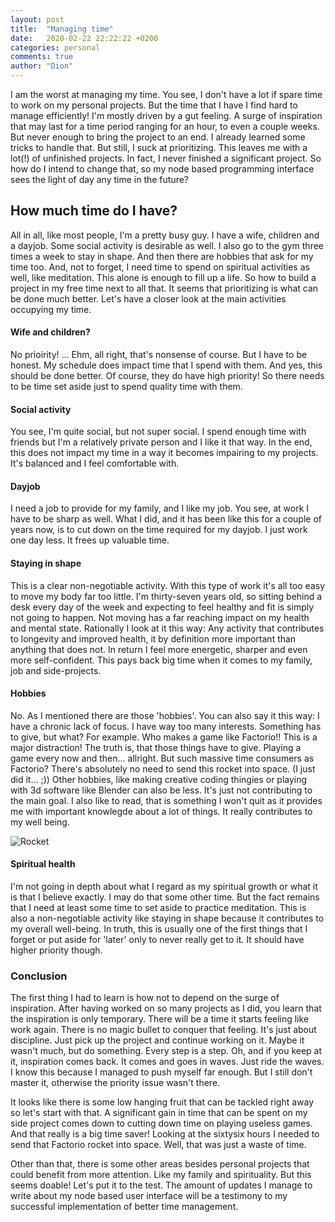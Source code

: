 ```yaml
---
layout: post
title:  "Managing time"
date:   2020-02-22 22:22:22 +0200
categories: personal
comments: true
author: "Dion"
---
```


<div class="larger">
I am the worst at managing my time. You see, I don't have a lot if spare time to work on my personal projects. But the time that I have I find hard to manage efficiently! I'm mostly driven by a gut feeling. A surge of inspiration that may last for a time period ranging for an hour, to even a couple weeks. But never enough to bring the project to an end. I already learned some tricks to handle that. But still, I suck at prioritizing. This leaves me with a lot(!) of unfinished projects. In fact, I never finished a significant project. So how do I intend to change that, so my node based programming interface sees the light of day any time in the future?
</div>

## How much time do I have?
All in all, like most people, I'm a pretty busy guy. I have a wife, children and a dayjob. Some social activity is desirable as well. I also go to the gym three times a week to stay in shape. And then there are hobbies that ask for my time too. And, not to forget, I need time to spend on spiritual activities as well, like meditation. This alone is enough to fill up a life. So how to build a project in my free time next to all that. It seems that prioritizing is what can be done much better. Let's have a closer look at the main activities occupying my time.

#### Wife and children?
No prioirity! ... Ehm, all right, that's nonsense of course. But I have to be honest. My schedule does impact time that I spend with them. And yes, this should be done better. Of course, they do have high priority! So there needs to be time set aside just to spend quality time with them.

#### Social activity
You see, I'm quite social, but not super social. I spend enough time with friends but I'm a relatively private person and I like it that way. In the end, this does not impact my time in a way it becomes impairing to my projects. It's balanced and I feel comfortable with.

#### Dayjob
I need a job to provide for my family, and I like my job. You see, at work I have to be sharp as well. What I did, and it has been like this for a couple of years now, is to cut down on the time required for my dayjob. I just work one day less. It frees up valuable time.

#### Staying in shape
This is a clear non-negotiable activity. With this type of work it's all too easy to move my body far too little. I'm thirty-seven years old, so sitting behind a desk every day of the week and expecting to feel healthy and fit is simply not going to happen. Not moving has a far reaching impact on my health and mental state. Rationally I look at it this way: Any activity that contributes to longevity and improved health, it by definition more important than anything that does not. In return I feel more energetic, sharper and even more self-confident. This pays back big time when it comes to my family, job and side-projects.

#### Hobbies
No. As I mentioned there are those 'hobbies'. You can also say it this way: I have a chronic lack of focus. I have way too many interests. Something has to give, but what? For example. Who makes a game like Factorio!! This is a major distraction! The truth is, that those things have to give. Playing a game every now and then... allright. But such massive time consumers as Factorio? There's absolutely no need to send this rocket into space. (I just did it... ;)) Other hobbies, like making creative coding thingies or playing with 3d software like Blender can also be less. It's just not contributing to the main goal. I also like to read, that is something I won't quit as it provides me with important knowlegde about a lot of things. It really contributes to my well being.

![Rocket](https://res.cloudinary.com/lmn/image/upload/fl_lossy,q_80/f_auto/v1/gameskinnyc/f/a/c/factorio-rocket-33433.jpg "Rocket")

#### Spiritual health
I'm not going in depth about what I regard as my spiritual growth or what it is that I believe exactly. I may do that some other time. But the fact remains that I need at least some time to set aside to practice meditation. This is also a non-negotiable activity like staying in shape because it contributes to my overall well-being. In truth, this is usually one of the first things that I forget or put aside for 'later' only to never really get to it. It should have higher priority though.

### Conclusion
The first thing I had to learn is how not to depend on the surge of inspiration. After having worked on so many projects as I did, you learn that the inspiration is only temporary. There will be a time it starts feeling like work again. There is no magic bullet to conquer that feeling. It's just about discipline. Just pick up the project and continue working on it. Maybe it wasn't much, but do something. Every step is a step. Oh, and if you keep at it, inspiration comes back. It comes and goes in waves. Just ride the waves. I know this because I managed to push myself far enough. But I still don't master it, otherwise the priority issue wasn't there.

It looks like there is some low hanging fruit that can be tackled right away so let's start with that. A significant gain in time that can be spent on my side project comes down to cutting down time on playing useless games. And that really is a big time saver! Looking at the sixtysix hours I needed to send that Factorio rocket into space. Well, that was just a waste of time.

Other than that, there is some other areas besides personal projects that could benefit from more attention. Like my family and spirituality. But this seems doable! Let's put it to the test. The amount of updates I manage to write about my node based user interface will be a testimony to my successful implementation of better time management.
